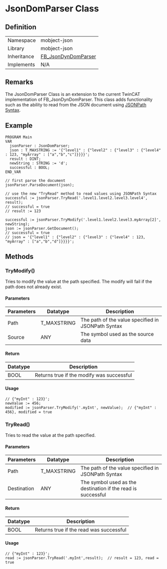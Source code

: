 # JsonDomParser Class

## Definition

|             |                                                                                                                                           |
| ----------- | ----------------------------------------------------------------------------------------------------------------------------------------- |
| Namespace   | mobject-json                                                                                                                              |
| Library     | mobject-json                                                                                                                              |
| Inheritance | [FB_JsonDynDomParser](https://infosys.beckhoff.com/english.php?content=../content/1033/tf6701_tc3_iot_communication_mqtt/8101725835.html) |
| Implements  | N/A                                                                                                                                       |

## Remarks

The JsonDomParser Class is an extension to the current TwinCAT implementation of FB_JsonDynDomParser. This class adds functionality such as the ability to read from the JSON document using [JSONPath Syntax](https://support.smartbear.com/alertsite/docs/monitors/api/endpoint/jsonpath.html).

## Example

```declaration
PROGRAM Main
VAR
  jsonParser : JsonDomParser;
  json : T_MAXSTRING := '{"level1" : {"level2" : {"level3" : {"level4" : 123, "myArray" : ["a","b","c"]}}}}';
  result : DINT;
  newString : STRING := 'd';
  successful : BOOL;
END_VAR
```

```body
// first parse the document
jsonParser.ParseDocument(json);

// use the new "TryRead" method to read values using JSONPath Syntax
successful := jsonParser.TryRead('.level1.level2.level3.level4', result); 
// successful = true
// result := 123

successful := jsonParser.TryModify('.level1.level2.level3.myArray[2]', newString); 
json := jsonParser.GetDocument();
// successful = true
// json = '{"level1" : {"level2" : {"level3" : {"level4" : 123, "myArray" : ["a","b","d"]}}}}';
```

## Methods

### TryModify()

Tries to modify the value at the path specified. The modify will fail if the path does not already exist.

#### Parameters

| Parameters | Datatype    | Description                                        |
| ---------- | ----------- | -------------------------------------------------- |
| Path       | T_MAXSTRING | The path of the value specified in JSONPath Syntax |
| Source     | ANY         | The symbol used as the source data                 |

#### Return

| Datatype | Description                               |
| -------- | ----------------------------------------- |
| BOOL     | Returns true if the modify was successful |

#### Usage

```example
// {"myInt" : 123}';
newValue := 456;
modified := jsonParser.TryModify('.myInt', newValue);  // {"myInt" : 456}, modified = true
```

### TryRead()

Tries to read the value at the path specified.

#### Parameters

| Parameters  | Datatype    | Description                                                  |
| ----------- | ----------- | ------------------------------------------------------------ |
| Path        | T_MAXSTRING | The path of the value specified in JSONPath Syntax           |
| Destination | ANY         | The symbol used as the destination if the read is successful |

#### Return

| Datatype | Description                             |
| -------- | --------------------------------------- |
| BOOL     | Returns true if the read was successful |

#### Usage

```example
// {"myInt" : 123}';
read := jsonParser.TryRead('.myInt',result);  // result = 123, read = true
```
